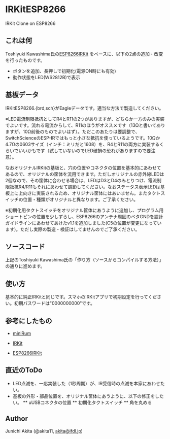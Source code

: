 IRKitESP8266
=====

IRKit Clone on ESP8266

## これは何

Toshiyuki Kawashima氏の[ESP8266IRKit](https://github.com/toskaw/ESP8266IRKit) をベースに、以下の2点の追加・改変を行ったものです。
* ボタンを追加、長押しで初期化(電源ON時にも有効)
* 動作状態をLED(WS2812B)で表示

## 基板データ

IRKitESP8266.{brd,sch}がEagleデータです。適当な方法で製造してください。

※LED電流制限抵抗としてR4とR11の2つがありますが、どちらか一方のみの実装でよいです。流れる電流からして、R11のほうがオススメです（13Ωと書いてありますが、10Ω前後のものでよいはず）。ただこのあたりは要調整で、SwitchScienceのESP-IRではもっと小さな抵抗を使っているようです。10Ωか4.7Ωの0603サイズ（インチ：ミリだと1608）を、R4とR11の両方に実装するくらいでいいかもです（試していないのでLED破損の恐れがありますので要注意）。

なおオリジナルIRKitの基板と、穴の位置やコネクタの位置を基本的にあわせてあるので、オリジナルの筐体を流用できます。ただしオリジナルの赤外線LEDは2個なので、その筐体に合わせる場合は、LEDはD3とD4のみとりつけ、電流制限抵抗R4/R11もそれにあわせて調節してください。なおステータス表示LEDは基板上に上向きに実装されるため、オリジナル筐体にはあいません。またタクトスイッチの位置・種類がオリジナルと異なります。ご了承ください。

※初期化用タクトスイッチをオリジナル筐体にあうように追加し、プログラム用ショートピンの位置を少しずらし、ESP8266のアンテナ周囲のベタGNDを設計ガイドラインにあわせてあけたv1.1を追加しました(C5の位置が変更になっています)。ただし実際の製造・検証はしてませんのでご了承ください。


## ソースコード

上記のToshiyuki Kawashima氏の「作り方（ソースからコンパイルする方法）」の通りに進めます。


## 使い方

基本的に純正IRKitと同じです。スマホのIRKitアプリで初期設定を行ってください。初期パスワードは"0000000000"です。


## 参考にしたもの

* [minlRum](https://github.com/9SQ/minIRum)

* [IRKit](http://getirkit.com/)

* [ESP8266IRKit](https://github.com/toskaw/ESP8266IRKit)

## 直近のToDo
* LED点滅を、一応実装した（1秒周期）が、IR受信時の点滅を本家にあわせたい。
* 基板の外形・部品位置を、オリジナル筐体にあうように、以下の修正をしたい。
** uUSBコネクタの位置
** 初期化タクトスイッチ
** 角を丸める

## Author

Junichi Akita (@akita11, akita@ifdl.jp)
